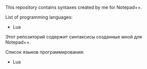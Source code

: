 <p>This repository contains syntaxes created by me for Notepad++.</p>

List of programming languages:
<ul>
<li>Lua</li>
</ul>
<p>Этот репозиторий содержит синтаксисы созданные мной для Notepad++.</p>

Список языков программирования:
<ul>
<li>Lua</li>
</ul>
